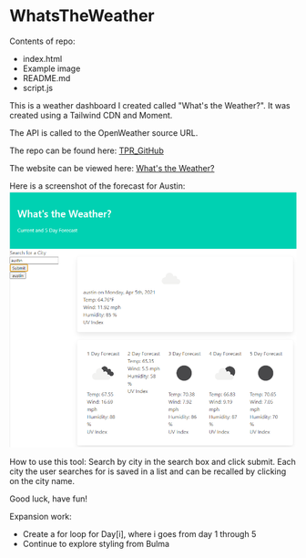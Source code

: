# WhatsTheWeather

Contents of repo:
* index.html
* Example image
* README.md
* script.js

This is a weather dashboard I created called "What's the Weather?". It was created using a Tailwind CDN and Moment.

The API is called to the OpenWeather source URL. 

The repo can be found here: 
[TPR_GitHub](https://github.com/rutherford87/WhatsTheWeather)

The website can be viewed here: [What's the Weather?](https://rutherford87.github.io/WhatsTheWeather/)

Here is a screenshot of the forecast for Austin:
![Austin Tx 5 Day Forecast](./Example.PNG)

How to use this tool:
Search by city in the search box and click submit.
Each city the user searches for is saved in a list and can be recalled by clicking on the city name. 

Good luck, have fun!

Expansion work:
* Create a for loop for Day[i], where i goes from day 1 through 5
* Continue to explore styling from Bulma